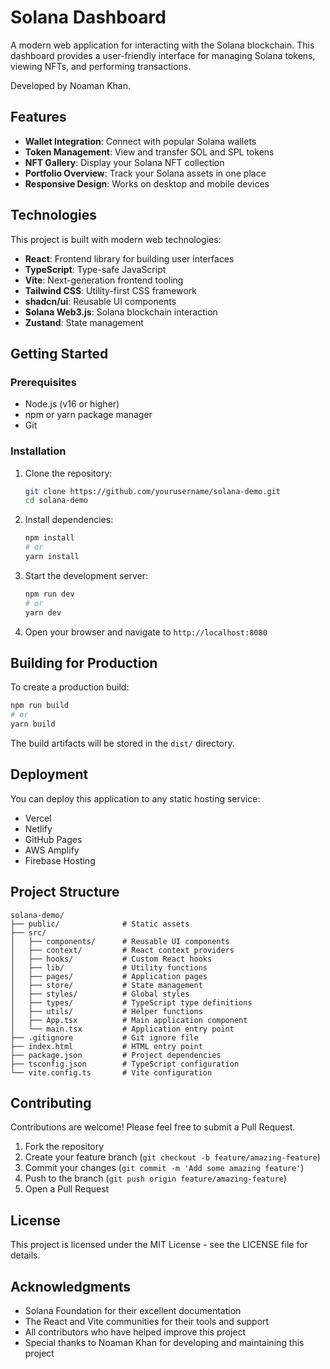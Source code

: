 # Solana  Dashboard

A modern web application for interacting with the Solana blockchain. This dashboard provides a user-friendly interface for managing Solana tokens, viewing NFTs, and performing transactions.

Developed by Noaman Khan.

## Features

- **Wallet Integration**: Connect with popular Solana wallets
- **Token Management**: View and transfer SOL and SPL tokens
- **NFT Gallery**: Display your Solana NFT collection
- **Portfolio Overview**: Track your Solana assets in one place
- **Responsive Design**: Works on desktop and mobile devices

## Technologies

This project is built with modern web technologies:

- **React**: Frontend library for building user interfaces
- **TypeScript**: Type-safe JavaScript
- **Vite**: Next-generation frontend tooling
- **Tailwind CSS**: Utility-first CSS framework
- **shadcn/ui**: Reusable UI components
- **Solana Web3.js**: Solana blockchain interaction
- **Zustand**: State management

## Getting Started

### Prerequisites

- Node.js (v16 or higher)
- npm or yarn package manager
- Git

### Installation

1. Clone the repository:
   ```bash
   git clone https://github.com/yourusername/solana-demo.git
   cd solana-demo
   ```

2. Install dependencies:
   ```bash
   npm install
   # or
   yarn install
   ```

3. Start the development server:
   ```bash
   npm run dev
   # or
   yarn dev
   ```

4. Open your browser and navigate to `http://localhost:8080`

## Building for Production

To create a production build:

```bash
npm run build
# or
yarn build
```

The build artifacts will be stored in the `dist/` directory.

## Deployment

You can deploy this application to any static hosting service:

- Vercel
- Netlify
- GitHub Pages
- AWS Amplify
- Firebase Hosting

## Project Structure

```
solana-demo/
├── public/              # Static assets
├── src/
│   ├── components/      # Reusable UI components
│   ├── context/         # React context providers
│   ├── hooks/           # Custom React hooks
│   ├── lib/             # Utility functions
│   ├── pages/           # Application pages
│   ├── store/           # State management
│   ├── styles/          # Global styles
│   ├── types/           # TypeScript type definitions
│   ├── utils/           # Helper functions
│   ├── App.tsx          # Main application component
│   └── main.tsx         # Application entry point
├── .gitignore           # Git ignore file
├── index.html           # HTML entry point
├── package.json         # Project dependencies
├── tsconfig.json        # TypeScript configuration
└── vite.config.ts       # Vite configuration
```

## Contributing

Contributions are welcome! Please feel free to submit a Pull Request.

1. Fork the repository
2. Create your feature branch (`git checkout -b feature/amazing-feature`)
3. Commit your changes (`git commit -m 'Add some amazing feature'`)
4. Push to the branch (`git push origin feature/amazing-feature`)
5. Open a Pull Request

## License

This project is licensed under the MIT License - see the LICENSE file for details.

## Acknowledgments

- Solana Foundation for their excellent documentation
- The React and Vite communities for their tools and support
- All contributors who have helped improve this project
- Special thanks to Noaman Khan for developing and maintaining this project
